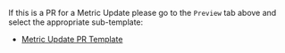 If this is a PR for a Metric Update please go to the `Preview` tab above and select the appropriate sub-template:

* [Metric Update PR Template](?expand=1&template=metric_update_pr.md)
